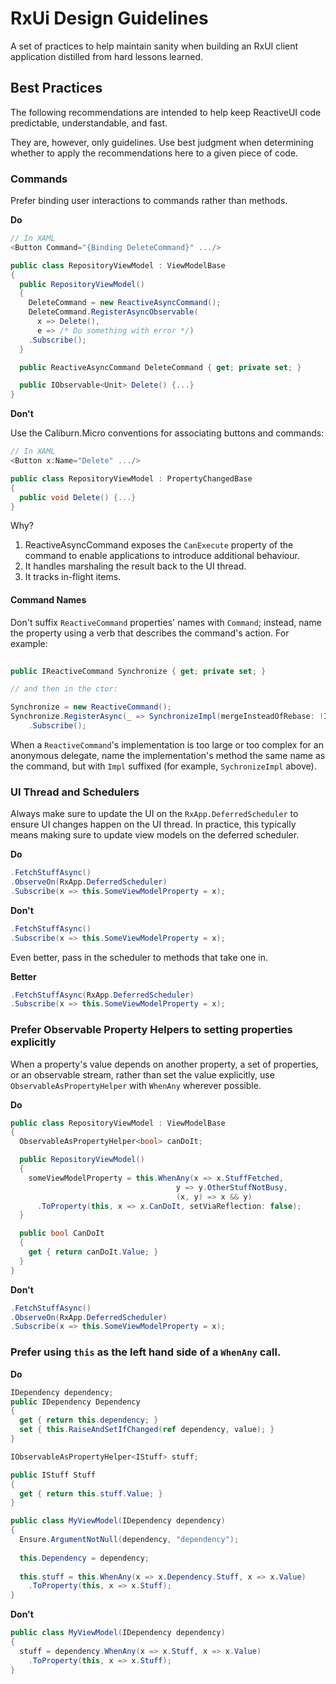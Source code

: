 RxUi Design Guidelines
======================

A set of practices to help maintain sanity when building an RxUI client 
application distilled from hard lessons learned.

## Best Practices

The following recommendations are intended to help keep ReactiveUI code 
predictable, understandable, and fast.

They are, however, only guidelines. Use best judgment when determining whether 
to apply the recommendations here to a given piece of code.

### Commands

Prefer binding user interactions to commands rather than methods.

__Do__

```csharp
// In XAML
<Button Command="{Binding DeleteCommand}" .../>

public class RepositoryViewModel : ViewModelBase 
{
  public RepositoryViewModel() 
  {
    DeleteCommand = new ReactiveAsyncCommand();
    DeleteCommand.RegisterAsyncObservable(
      x => Delete(),  
      e => /* Do something with error */)
    .Subscribe();
  }

  public ReactiveAsyncCommand DeleteCommand { get; private set; }

  public IObservable<Unit> Delete() {...}
}
```

__Don't__

Use the Caliburn.Micro conventions for associating buttons and commands:

```csharp
// In XAML
<Button x:Name="Delete" .../>

public class RepositoryViewModel : PropertyChangedBase
{
  public void Delete() {...}	
}
```

Why? 

1. ReactiveAsyncCommand exposes the `CanExecute` property of the command to 
enable applications to introduce additional behaviour.
2. It handles marshaling the result back to the UI thread.
3. It tracks in-flight items.


#### Command Names

Don't suffix `ReactiveCommand` properties' names with `Command`; instead, name the property using a verb that describes the command's action. For example:

```csharp
	
public IReactiveCommand Synchronize { get; private set; }

// and then in the ctor:

Synchronize = new ReactiveCommand();
Synchronize.RegisterAsync(_ => SynchronizeImpl(mergeInsteadOfRebase: !IsAhead))
    .Subscribe();

```

When a `ReactiveCommand`'s implementation is too large or too complex for an anonymous delegate, name the implementation's method the same name as the command, but with `Impl` suffixed (for example, `SychronizeImpl` above).

### UI Thread and Schedulers

Always make sure to update the UI on the `RxApp.DeferredScheduler` to ensure UI 
changes happen on the UI thread. In practice, this typically means making sure 
to update view models on the deferred scheduler.

__Do__

```csharp
.FetchStuffAsync()
.ObserveOn(RxApp.DeferredScheduler)
.Subscribe(x => this.SomeViewModelProperty = x);
```
__Don't__

```csharp
.FetchStuffAsync()
.Subscribe(x => this.SomeViewModelProperty = x);
```

Even better, pass in the scheduler to methods that take one in.

__Better__

```csharp
.FetchStuffAsync(RxApp.DeferredScheduler)
.Subscribe(x => this.SomeViewModelProperty = x);
```

### Prefer Observable Property Helpers to setting properties explicitly

When a property's value depends on another property, a set of properties, or an 
observable stream, rather than set the value explicitly, use 
`ObservableAsPropertyHelper` with `WhenAny` wherever possible.

__Do__

```csharp
public class RepositoryViewModel : ViewModelBase 
{
  ObservableAsPropertyHelper<bool> canDoIt;

  public RepositoryViewModel() 
  {
    someViewModelProperty = this.WhenAny(x => x.StuffFetched, 
									 y => y.OtherStuffNotBusy, 
									 (x, y) => x && y)
      .ToProperty(this, x => x.CanDoIt, setViaReflection: false);
  }

  public bool CanDoIt
  {
    get { return canDoIt.Value; }  
  }	
}
```

__Don't__

```csharp
.FetchStuffAsync()
.ObserveOn(RxApp.DeferredScheduler)
.Subscribe(x => this.SomeViewModelProperty = x);
```

### Prefer using `this` as the left hand side of a `WhenAny` call.

__Do__

```csharp
IDependency dependency;
public IDependency Dependency
{
  get { return this.dependency; }
  set { this.RaiseAndSetIfChanged(ref dependency, value); }
}

IObservableAsPropertyHelper<IStuff> stuff;

public IStuff Stuff
{
  get { return this.stuff.Value; }
}

public class MyViewModel(IDependency dependency)
{
  Ensure.ArgumentNotNull(dependency, "dependency");
  
  this.Dependency = dependency;
  
  this.stuff = this.WhenAny(x => x.Dependency.Stuff, x => x.Value)
    .ToProperty(this, x => x.Stuff);
}
```

__Don't__

```csharp
public class MyViewModel(IDependency dependency)
{
  stuff = dependency.WhenAny(x => x.Stuff, x => x.Value)
    .ToProperty(this, x => x.Stuff);
}
```
